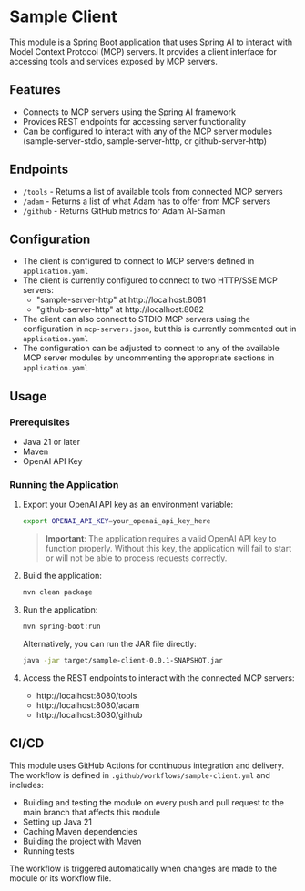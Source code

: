 # Sample Client

This module is a Spring Boot application that uses Spring AI to interact with Model Context Protocol (MCP) servers. It provides a client interface for accessing tools and services exposed by MCP servers.

## Features

- Connects to MCP servers using the Spring AI framework
- Provides REST endpoints for accessing server functionality
- Can be configured to interact with any of the MCP server modules (sample-server-stdio, sample-server-http, or github-server-http)

## Endpoints

- `/tools` - Returns a list of available tools from connected MCP servers
- `/adam` - Returns a list of what Adam has to offer from MCP servers
- `/github` - Returns GitHub metrics for Adam Al-Salman

## Configuration
- The client is configured to connect to MCP servers defined in `application.yaml`
- The client is currently configured to connect to two HTTP/SSE MCP servers:
  - "sample-server-http" at http://localhost:8081
  - "github-server-http" at http://localhost:8082
- The client can also connect to STDIO MCP servers using the configuration in `mcp-servers.json`, but this is currently commented out in `application.yaml`
- The configuration can be adjusted to connect to any of the available MCP server modules by uncommenting the appropriate sections in `application.yaml`

## Usage

### Prerequisites

- Java 21 or later
- Maven
- OpenAI API Key

### Running the Application

1. Export your OpenAI API key as an environment variable:
   ```bash
   export OPENAI_API_KEY=your_openai_api_key_here
   ```

   > **Important**: The application requires a valid OpenAI API key to function properly. Without this key, the application will fail to start or will not be able to process requests correctly.

2. Build the application:
   ```bash
   mvn clean package
   ```

3. Run the application:
   ```bash
   mvn spring-boot:run
   ```

   Alternatively, you can run the JAR file directly:
   ```bash
   java -jar target/sample-client-0.0.1-SNAPSHOT.jar
   ```

4. Access the REST endpoints to interact with the connected MCP servers:
   - http://localhost:8080/tools
   - http://localhost:8080/adam
   - http://localhost:8080/github

## CI/CD

This module uses GitHub Actions for continuous integration and delivery. The workflow is defined in `.github/workflows/sample-client.yml` and includes:

- Building and testing the module on every push and pull request to the main branch that affects this module
- Setting up Java 21
- Caching Maven dependencies
- Building the project with Maven
- Running tests

The workflow is triggered automatically when changes are made to the module or its workflow file.
